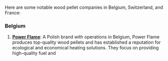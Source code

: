 Here are some notable wood pellet companies in Belgium, Switzerland, and France:

### Belgium
1. **[Power Flame](https://power-flame.eu/)**: A Polish brand with operations in Belgium, Power Flame produces top-quality wood pellets and has established a reputation for ecological and economical heating solutions. They focus on providing high-quality fuel and 
